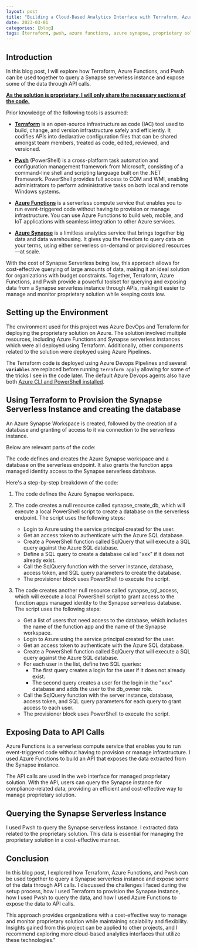 ```yaml
---
layout: post
title: "Building a Cloud-Based Analytics Interface with Terraform, Azure Functions, and Pwsh."
date: 2023-03-01
categories: [blog]
tags: [terraform, pwsh, azure functions, azure synapse, proprietary solution, serverless, infrastructure as code, API calls, data querying, data analytics]
---
```


## Introduction

In this blog post, I will explore how Terraform, Azure Functions, and Pwsh can be used together to query a Synapse serverless instance and expose some of the data through API calls. 

<b> <u> As the solution is proprietary, I will only share the necessary sections of the code. </u> </b>

Prior knowledge of the following tools is assumed:

- [**Terraform**](https://www.terraform.io/) is an open-source infrastructure as code (IAC) tool used to build, change, and version infrastructure safely and efficiently. It codifies APIs into declarative configuration files that can be shared amongst team members, treated as code, edited, reviewed, and versioned.

- [**Pwsh**](https://docs.microsoft.com/en-us/powershell/) (PowerShell) is a cross-platform task automation and configuration management framework from Microsoft, consisting of a command-line shell and scripting language built on the .NET Framework. PowerShell provides full access to COM and WMI, enabling administrators to perform administrative tasks on both local and remote Windows systems.

- [**Azure Functions**](https://azure.microsoft.com/en-us/services/functions/) is a serverless compute service that enables you to run event-triggered code without having to provision or manage infrastructure. You can use Azure Functions to build web, mobile, and IoT applications with seamless integration to other Azure services.

- [**Azure Synapse**](https://azure.microsoft.com/en-us/services/synapse-analytics/) is a limitless analytics service that brings together big data and data warehousing. It gives you the freedom to query data on your terms, using either serverless on-demand or provisioned resources—at scale.

With the cost of Synapse Serverless being low, this approach allows for cost-effective querying of large amounts of data, making it an ideal solution for organizations with budget constraints. Together, Terraform, Azure Functions, and Pwsh provide a powerful toolset for querying and exposing data from a Synapse serverless instance through APIs, making it easier to manage and monitor proprietary solution while keeping costs low. 

## Setting up the Environment

The environment used for this project was Azure DevOps and Terraform for deploying the proprietary solution on Azure. The solution involved multiple resources, including Azure Functions and Synapse serverless instances which were all deployed using Terraform. Additionally, other components related to the solution were deployed using Azure Pipelines. 

The Terraform code is deployed using Azure Devops Pipelines and several <code>__variables__</code> are replaced before running <code>terraform apply</code> allowing for some of the tricks I see in the code later. The default Azure Devops agents also have both [Azure CLI and PowerShell installed](https://github.com/actions/runner-images/blob/main/images/linux/Ubuntu2204-Readme.md).


## Using Terraform to Provision the Synapse Serverless Instance and creating the database

An Azure Synapse Workspace is created, followed by the creation of a database and granting of access to it via connection to the serverless instance.

Below are relevant parts of the code:

<script src="https://gist.github.com/sturlabragason/96ef1058be3a69913ac70e8947f00883.js"></script>

The code defines and creates the Azure Synapse workspace and a database on the serverless endpoint. It also grants the function apps managed identity access to the Synapse serverless database.

Here's a step-by-step breakdown of the code:

1. The code defines the Azure Synapse workspace.

2. The code creates a null resource called synapse_create_db, which will execute a local PowerShell script to create a database on the serverless endpoint. The script uses the following steps:
   - Login to Azure using the service principal created for the user.
   - Get an access token to authenticate with the Azure SQL database.
   - Create a PowerShell function called SqlQuery that will execute a SQL query against the Azure SQL database.
   - Define a SQL query to create a database called "xxx" if it does not already exist.
   - Call the SqlQuery function with the server instance, database, access token, and SQL query parameters to create the database.
   - The provisioner block uses PowerShell to execute the script.

3. The code creates another null resource called synapse_sql_access, which will execute a local PowerShell script to grant access to the function apps managed identity to the Synapse serverless database. The script uses the following steps:
   - Get a list of users that need access to the database, which includes the name of the function app and the name of the Synapse workspace.
   - Login to Azure using the service principal created for the user.
   - Get an access token to authenticate with the Azure SQL database.
   - Create a PowerShell function called SqlQuery that will execute a SQL query against the Azure SQL database.
   - For each user in the list, define two SQL queries:
     - The first query creates a login for the user if it does not already exist.
     - The second query creates a user for the login in the "xxx" database and adds the user to the db_owner role.
   - Call the SqlQuery function with the server instance, database, access token, and SQL query parameters for each query to grant access to each user.
   - The provisioner block uses PowerShell to execute the script.


## Exposing Data to API Calls
Azure Functions is a serverless compute service that enables you to run event-triggered code without having to provision or manage infrastructure. I used Azure Functions to build an API that exposes the data extracted from the Synapse instance.

The API calls are used in the web interface for managed proprietary solution. With the API, users can query the Synapse instance for compliance-related data, providing an efficient and cost-effective way to manage proprietary solution.

<script src="https://gist.github.com/sturlabragason/b8515e52fb2baefcc2855d168d2f02f9.js"></script>


## Querying the Synapse Serverless Instance

I used Pwsh to query the Synapse serverless instance. I extracted data related to the proprietary solution. This data is essential for managing the proprietary solution in a cost-effective manner.

<script src="https://gist.github.com/sturlabragason/e056da97409eb9fe688739b40d1c9c08.js"></script>

## Conclusion

In this blog post, I explored how Terraform, Azure Functions, and Pwsh can be used together to query a Synapse serverless instance and expose some of the data through API calls. I discussed the challenges I faced during the setup process, how I used Terraform to provision the Synapse instance, how I used Pwsh to query the data, and how I used Azure Functions to expose the data to API calls.

This approach provides organizations with a cost-effective way to manage and monitor proprietary solution while maintaining scalability and flexibility. Insights gained from this project can be applied to other projects, and I recommend exploring more cloud-based analytics interfaces that utilize these technologies."